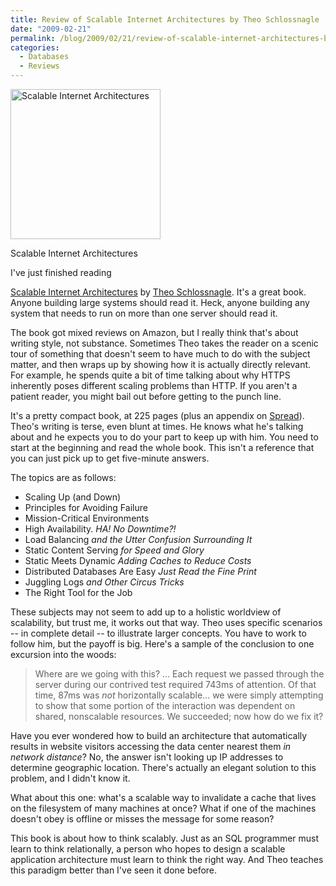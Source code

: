 ```yaml
---
title: Review of Scalable Internet Architectures by Theo Schlossnagle
date: "2009-02-21"
permalink: /blog/2009/02/21/review-of-scalable-internet-architectures-by-theo-schlossnagle/
categories:
  - Databases
  - Reviews
---
```

<div id="attachment_868" class="wp-caption alignleft" style="width: 250px">
  <a href="http://www.amazon.com/dp/067232699X?tag=xaprb-20"><img src="http://www.xaprb.com/media/2009/02/scalable_internet_architectures.jpg" alt="Scalable Internet Architectures" title="scalable_internet_architectures" width="240" height="240" class="size-full wp-image-868" /></a><p class="wp-caption-text">
    Scalable Internet Architectures
  </p>
</div>I've just finished reading 

[Scalable Internet Architectures][1] by [Theo Schlossnagle][2]. It's a great book. Anyone building large systems should read it. Heck, anyone building any system that needs to run on more than one server should read it.

The book got mixed reviews on Amazon, but I really think that's about writing style, not substance. Sometimes Theo takes the reader on a scenic tour of something that doesn't seem to have much to do with the subject matter, and then wraps up by showing how it is actually directly relevant. For example, he spends quite a bit of time talking about why HTTPS inherently poses different scaling problems than HTTP. If you aren't a patient reader, you might bail out before getting to the punch line.

It's a pretty compact book, at 225 pages (plus an appendix on [Spread][3]). Theo's writing is terse, even blunt at times. He knows what he's talking about and he expects you to do your part to keep up with him. You need to start at the beginning and read the whole book. This isn't a reference that you can just pick up to get five-minute answers.

The topics are as follows:

*   Scaling Up (and Down)
*   Principles for Avoiding Failure
*   Mission-Critical Environments
*   High Availability. *HA! No Downtime?!*
*   Load Balancing *and the Utter Confusion Surrounding It*
*   Static Content Serving *for Speed and Glory*
*   Static Meets Dynamic *Adding Caches to Reduce Costs*
*   Distributed Databases Are Easy *Just Read the Fine Print*
*   Juggling Logs *and Other Circus Tricks*
*   The Right Tool for the Job

These subjects may not seem to add up to a holistic worldview of scalability, but trust me, it works out that way. Theo uses specific scenarios -- in complete detail -- to illustrate larger concepts. You have to work to follow him, but the payoff is big. Here's a sample of the conclusion to one excursion into the woods:

> Where are we going with this? &#8230; Each request we passed through the server during our contrived test required 743ms of attention. Of that time, 87ms was *not* horizontally scalable&#8230; we were simply attempting to show that some portion of the interaction was dependent on shared, nonscalable resources. We succeeded; now how do we fix it?

Have you ever wondered how to build an architecture that automatically results in website visitors accessing the data center nearest them *in network distance*? No, the answer isn't looking up IP addresses to determine geographic location. There's actually an elegant solution to this problem, and I didn't know it.

What about this one: what's a scalable way to invalidate a cache that lives on the filesystem of many machines at once? What if one of the machines doesn't obey is offline or misses the message for some reason?

This book is about how to think scalably. Just as an SQL programmer must learn to think relationally, a person who hopes to design a scalable application architecture must learn to think the right way. And Theo teaches this paradigm better than I've seen it done before.

 [1]: http://www.amazon.com/dp/067232699X?tag=xaprb-20
 [2]: http://omniti.com/is/theo-schlossnagle
 [3]: http://www.spread.org/
